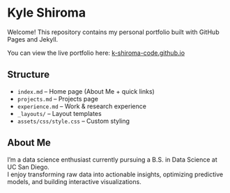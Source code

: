# Kyle Shiroma 

Welcome! This repository contains my personal portfolio built with GitHub Pages and Jekyll.  

You can view the live portfolio here: [k-shiroma-code.github.io](https://k-shiroma-code.github.io)

## Structure

- `index.md` – Home page (About Me + quick links)  
- `projects.md` – Projects page  
- `experience.md` – Work & research experience  
- `_layouts/` – Layout templates  
- `assets/css/style.css` – Custom styling  

## About Me

I’m a data science enthusiast currently pursuing a B.S. in Data Science at UC San Diego.  
I enjoy transforming raw data into actionable insights, optimizing predictive models, and building interactive visualizations.
